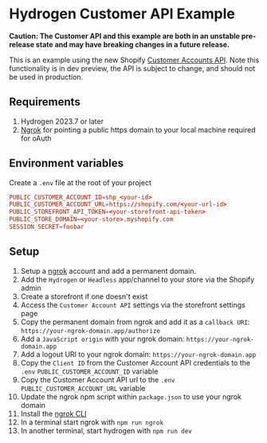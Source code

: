 # Hydrogen Customer API Example

**Caution: The Customer API and this example are both in an unstable pre-release state and may have breaking changes in a future release.**

This is an example using the new Shopify [Customer Accounts API](https://shopify.dev/docs/api/customer). Note this functionality is in dev preview, the API is subject to change, and should not be used in production.

## Requirements

1. Hydrogen 2023.7 or later
2. [Ngrok](https://ngrok.com/) for pointing a public https domain to your local machine required for oAuth

## Environment variables

Create a `.env` file at the root of your project

```toml
PUBLIC_CUSTOMER_ACCOUNT_ID=shp_<your-id>
PUBLIC_CUSTOMER_ACCOUNT_URL=https://shopify.com/<your-url-id>
PUBLIC_STOREFRONT_API_TOKEN=<your-storefront-api-token>
PUBLIC_STORE_DOMAIN=<your-store>.myshopify.com
SESSION_SECRET=foobar
```

## Setup

1. Setup a [ngrok](https://ngrok.com/) account and add a permanent domain.
2. Add the `Hydrogen` or `Headless` app/channel to your store via the Shopify admin
3. Create a storefront if one doesn't exist
4. Access the `Customer Account API` settings via the storefront settings page
5. Copy the permanent domain from ngrok and add it as a `callback URI`: `https://your-ngrok-domain.app/authorize`
6. Add a `JavaScript origin` with your ngrok domain: `https://your-ngrok-domain.app`
7. Add a logout URI to your ngrok domain: `https://your-ngrok-domain.app`
8. Copy the `Client ID` from the Customer Account API credentials to the `.env` `PUBLIC_CUSTOMER_ACCOUNT_ID` variable
9. Copy the Customer Account API url to the `.env` `PUBLIC_CUSTOMER_ACCOUNT_URL` variable
10. Update the ngrok npm script within `package.json` to use your ngrok domain
11. Install the [ngrok CLI](https://ngrok.com/download)
12. In a terminal start ngrok with `npm run ngrok`
13. In another terminal, start hydrogen with `npm run dev`
